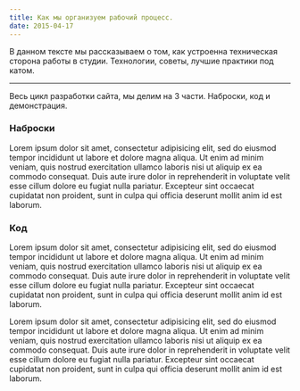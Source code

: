 ```yaml
---
title: Как мы организуем рабочий процесс.
date: 2015-04-17
---
```


В данном тексте мы рассказываем о том, как устроенна техническая сторона 
работы в студии. Технологии, советы, лучшие практики под катом. 

<hr>

Весь цикл разработки сайта, мы делим на 3 части. Наброски, код и демонстрация.

### Наброски

Lorem ipsum dolor sit amet, consectetur adipisicing elit, sed do eiusmod
tempor incididunt ut labore et dolore magna aliqua. Ut enim ad minim veniam,
quis nostrud exercitation ullamco laboris nisi ut aliquip ex ea commodo
consequat. Duis aute irure dolor in reprehenderit in voluptate velit esse
cillum dolore eu fugiat nulla pariatur. Excepteur sint occaecat cupidatat non
proident, sunt in culpa qui officia deserunt mollit anim id est laborum.

<script src="https://gist.github.com/bjsmth/b3be9a3d4390db4155f4.js"></script>
    
### Код

Lorem ipsum dolor sit amet, consectetur adipisicing elit, sed do eiusmod
tempor incididunt ut labore et dolore magna aliqua. Ut enim ad minim veniam,
quis nostrud exercitation ullamco laboris nisi ut aliquip ex ea commodo
consequat. Duis aute irure dolor in reprehenderit in voluptate velit esse
cillum dolore eu fugiat nulla pariatur. Excepteur sint occaecat cupidatat non
proident, sunt in culpa qui officia deserunt mollit anim id est laborum.


<script src="https://gist.github.com/bjsmth/fded767331333bfe845c.js"></script>

Lorem ipsum dolor sit amet, consectetur adipisicing elit, sed do eiusmod
tempor incididunt ut labore et dolore magna aliqua. Ut enim ad minim veniam,
quis nostrud exercitation ullamco laboris nisi ut aliquip ex ea commodo
consequat. Duis aute irure dolor in reprehenderit in voluptate velit esse
cillum dolore eu fugiat nulla pariatur. Excepteur sint occaecat cupidatat non
proident, sunt in culpa qui officia deserunt mollit anim id est laborum.